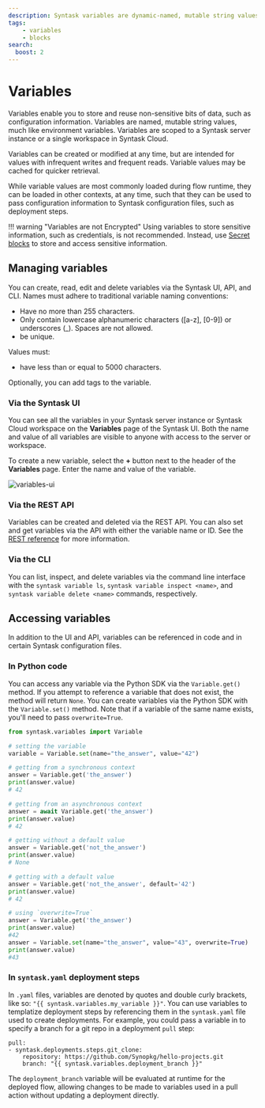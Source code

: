 ```yaml
---
description: Syntask variables are dynamic-named, mutable string values, much like environment variables.
tags:
    - variables
    - blocks
search:
  boost: 2
---
```


# Variables

Variables enable you to store and reuse non-sensitive bits of data, such as configuration information. Variables are named, mutable string values, much like environment variables. Variables are scoped to a Syntask server instance or a single workspace in Syntask Cloud.

Variables can be created or modified at any time, but are intended for values with infrequent writes and frequent reads. Variable values may be cached for quicker retrieval.

While variable values are most commonly loaded during flow runtime, they can be loaded in other contexts, at any time, such that they can be used to pass configuration information to Syntask configuration files, such as deployment steps.

!!! warning "Variables are not Encrypted"
    Using variables to store sensitive information, such as credentials, is not recommended. Instead, use [Secret blocks](https://docs.syntask.io/concepts/blocks/#syntask-built-in-blocks) to store and access sensitive information.

## Managing variables

You can create, read, edit and delete variables via the Syntask UI, API, and CLI. Names must adhere to traditional variable naming conventions:

- Have no more than 255 characters.
- Only contain lowercase alphanumeric characters ([a-z], [0-9]) or underscores (_). Spaces are not allowed.
- be unique.

Values must:

- have less than or equal to 5000 characters.

Optionally, you can add tags to the variable.

### Via the Syntask UI

You can see all the variables in your Syntask server instance or Syntask Cloud workspace on the **Variables** page of the Syntask UI. Both the name and value of all variables are visible to anyone with access to the server or workspace.

To create a new variable, select the **+** button next to the header of the **Variables** page. Enter the name and value of the variable.

![variables-ui](/img/ui/variables-ui.png)

### Via the REST API

Variables can be created and deleted via the REST API. You can also set and get variables via the API with either the variable name or ID. See the [REST reference](https://app.syntask.cloud/api/docs#tag/Variables) for more information.

### Via the CLI

You can list, inspect, and delete variables via the command line interface with the `syntask variable ls`, `syntask variable inspect <name>`, and `syntask variable delete <name>` commands, respectively.

## Accessing variables

In addition to the UI and API, variables can be referenced in code and in certain Syntask configuration files.

### In Python code

You can access any variable via the Python SDK via the `Variable.get()` method. If you attempt to reference a variable that does not exist, the method will return `None`. You can create variables via the Python SDK with the `Variable.set()` method. Note that if a variable of the same name exists, you'll need to pass `overwrite=True`.

```python
from syntask.variables import Variable

# setting the variable
variable = Variable.set(name="the_answer", value="42")

# getting from a synchronous context
answer = Variable.get('the_answer')
print(answer.value)
# 42

# getting from an asynchronous context
answer = await Variable.get('the_answer')
print(answer.value)
# 42

# getting without a default value
answer = Variable.get('not_the_answer')
print(answer.value)
# None

# getting with a default value
answer = Variable.get('not_the_answer', default='42')
print(answer.value)
# 42

# using `overwrite=True`
answer = Variable.get('the_answer')
print(answer.value)
#42
answer = Variable.set(name="the_answer", value="43", overwrite=True)
print(answer.value)
#43
```

### In `syntask.yaml` deployment steps

In `.yaml` files, variables are denoted by quotes and double curly brackets, like so: `"{{ syntask.variables.my_variable }}"`. You can use variables to templatize deployment steps by referencing them in the `syntask.yaml` file used to create deployments. For example, you could pass a variable in to specify a branch for a git repo in a deployment `pull` step:

```
pull:
- syntask.deployments.steps.git_clone:
    repository: https://github.com/Synopkg/hello-projects.git
    branch: "{{ syntask.variables.deployment_branch }}"
```

The `deployment_branch` variable will be evaluated at runtime for the deployed flow, allowing changes to be made to variables used in a pull action without updating a deployment directly.
